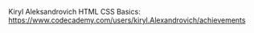 Kiryl Aleksandrovich
HTML CSS Basics: https://www.codecademy.com/users/kiryl.Alexandrovich/achievements
